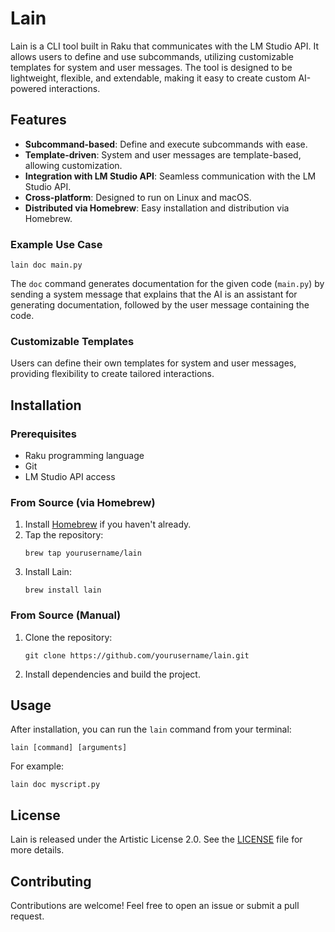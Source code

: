 # Lain

Lain is a CLI tool built in Raku that communicates with the LM Studio API. It allows users to define and use subcommands, utilizing customizable templates for system and user messages. The tool is designed to be lightweight, flexible, and extendable, making it easy to create custom AI-powered interactions.

## Features

- **Subcommand-based**: Define and execute subcommands with ease.
- **Template-driven**: System and user messages are template-based, allowing customization.
- **Integration with LM Studio API**: Seamless communication with the LM Studio API.
- **Cross-platform**: Designed to run on Linux and macOS.
- **Distributed via Homebrew**: Easy installation and distribution via Homebrew.

### Example Use Case

```
lain doc main.py
```

The `doc` command generates documentation for the given code (`main.py`) by sending a system message that explains that the AI is an assistant for generating documentation, followed by the user message containing the code.

### Customizable Templates

Users can define their own templates for system and user messages, providing flexibility to create tailored interactions.

## Installation

### Prerequisites

- Raku programming language
- Git
- LM Studio API access

### From Source (via Homebrew)

1. Install [Homebrew](https://brew.sh) if you haven't already.
2. Tap the repository:
   ```
   brew tap yourusername/lain
   ```
3. Install Lain:
   ```
   brew install lain
   ```

### From Source (Manual)

1. Clone the repository:
   ```
   git clone https://github.com/yourusername/lain.git
   ```
2. Install dependencies and build the project.

## Usage

After installation, you can run the `lain` command from your terminal:

```
lain [command] [arguments]
```

For example:

```
lain doc myscript.py
```

## License

Lain is released under the Artistic License 2.0. See the [LICENSE](LICENSE) file for more details.

## Contributing

Contributions are welcome! Feel free to open an issue or submit a pull request.
